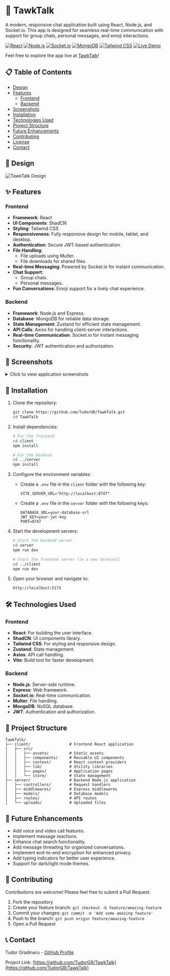 # 💬 TawkTalk

A modern, responsive chat application built using React, Node.js, and Socket.io. This app is designed for seamless real-time communication with support for group chats, personal messages, and emoji interactions.

[![React](https://img.shields.io/badge/React-20232A?style=for-the-badge&logo=react&logoColor=61DAFB)](https://reactjs.org/)
[![Node.js](https://img.shields.io/badge/Node.js-339933?style=for-the-badge&logo=nodedotjs&logoColor=white)](https://nodejs.org/)
[![Socket.io](https://img.shields.io/badge/Socket.io-010101?style=for-the-badge&logo=socket.io&logoColor=white)](https://socket.io/)
[![MongoDB](https://img.shields.io/badge/MongoDB-4EA94B?style=for-the-badge&logo=mongodb&logoColor=white)](https://www.mongodb.com/)
[![Tailwind CSS](https://img.shields.io/badge/Tailwind_CSS-38B2AC?style=for-the-badge&logo=tailwind-css&logoColor=white)](https://tailwindcss.com/)
[![Live Demo](https://img.shields.io/badge/Live-Demo-brightgreen?style=for-the-badge)](https://tawktalk.onrender.com/)

Feel free to explore the app live at [TawkTalk](https://tawktalk.onrender.com/)!

## 📋 Table of Contents

- [Design](#design)
- [Features](#features)
  - [Frontend](#frontend)
  - [Backend](#backend)
- [Screenshots](#screenshots)
- [Installation](#installation)
- [Technologies Used](#technologies-used)
- [Project Structure](#project-structure)
- [Future Enhancements](#future-enhancements)
- [Contributing](#contributing)
- [License](#license)
- [Contact](#contact)

## 🎨 Design

![TawkTalk Design](https://github.com/user-attachments/assets/7a5d14e8-a66e-4976-9567-ac36c346491e)

## ✨ Features

### Frontend

- **Framework**: React
- **UI Components**: ShadCN
- **Styling**: Tailwind CSS
- **Responsiveness**: Fully responsive design for mobile, tablet, and desktop.
- **Authentication**: Secure JWT-based authentication.
- **File Handling**:
  - File uploads using Multer.
  - File downloads for shared files.
- **Real-time Messaging**: Powered by Socket.io for instant communication.
- **Chat Support**:
  - Group chats.
  - Personal messages.
- **Fun Conversations**: Emoji support for a lively chat experience.

### Backend

- **Framework**: Node.js and Express.
- **Database**: MongoDB for reliable data storage.
- **State Management**: Zustand for efficient state management.
- **API Calls**: Axios for handling client-server interactions.
- **Real-time Communication**: Socket.io for instant messaging functionality.
- **Security**: JWT authentication and authorization.

## 📸 Screenshots

<details>
<summary>Click to view application screenshots</summary>

<!-- Add your screenshots here -->

_Coming soon_

</details>

## 🚀 Installation

1. Clone the repository:

   ```bash
   git clone https://github.com/TudorGR/TawkTalk.git
   cd TawkTalk
   ```

2. Install dependencies:

   ```bash
   # For the frontend
   cd client
   npm install

   # For the backend
   cd ../server
   npm install
   ```

3. Configure the environment variables:

   - Create a `.env` file in the `client` folder with the following key:
     ```env
     VITE_SERVER_URL="http://localhost:8747"
     ```
   - Create a `.env` file in the `server` folder with the following keys:
     ```env
     DATABASE_URL=your-database-url
     JWT_KEY=your-jwt-key
     PORT=8747
     ```

4. Start the development servers:

   ```bash
   # Start the backend server
   cd server
   npm run dev

   # Start the frontend server (in a new terminal)
   cd ../client
   npm run dev
   ```

5. Open your browser and navigate to:
   ```
   http://localhost:5173
   ```

## 🛠️ Technologies Used

### Frontend

- **React**: For building the user interface.
- **ShadCN**: UI components library.
- **Tailwind CSS**: For styling and responsive design.
- **Zustand**: State management.
- **Axios**: API call handling.
- **Vite**: Build tool for faster development.

### Backend

- **Node.js**: Server-side runtime.
- **Express**: Web framework.
- **Socket.io**: Real-time communication.
- **Multer**: File handling.
- **MongoDB**: NoSQL database.
- **JWT**: Authentication and authorization.

## 📂 Project Structure

```
TawkTalk/
├── client/                 # Frontend React application
│   ├── src/
│   │   ├── assets/         # Static assets
│   │   ├── components/     # Reusable UI components
│   │   ├── context/        # React context providers
│   │   ├── lib/            # Utility libraries
│   │   ├── pages/          # Application pages
│   │   └── store/          # State management
├── server/                 # Backend Node.js application
│   ├── controllers/        # Request handlers
│   ├── middlewares/        # Express middlewares
│   ├── models/             # Database models
│   ├── routes/             # API routes
│   └── uploads/            # Uploaded files
```

## 🚀 Future Enhancements

- Add voice and video call features.
- Implement message reactions.
- Enhance chat search functionality.
- Add message threading for organized conversations.
- Implement end-to-end encryption for enhanced privacy.
- Add typing indicators for better user experience.
- Support for dark/light mode themes.

## 👥 Contributing

Contributions are welcome! Please feel free to submit a Pull Request.

1. Fork the repository
2. Create your feature branch: `git checkout -b feature/amazing-feature`
3. Commit your changes: `git commit -m 'Add some amazing feature'`
4. Push to the branch: `git push origin feature/amazing-feature`
5. Open a Pull Request

## 📞 Contact

Tudor Gradinaru - [GitHub Profile](https://github.com/TudorGR)

Project Link: [https://github.com/TudorGR/TawkTalk](https://github.com/TudorGR/TawkTalk)
